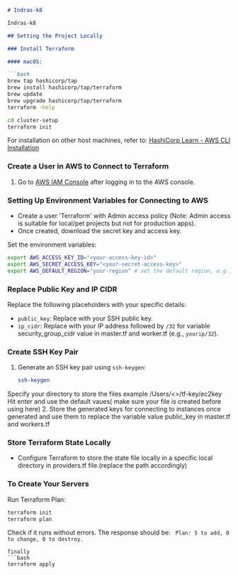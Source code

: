 ```markdown
# Indras-k8

Indras-k8

## Setting the Project Locally

### Install Terraform

#### macOS:

```bash
brew tap hashicorp/tap
brew install hashicorp/tap/terraform
brew update
brew upgrade hashicorp/tap/terraform
terraform -help
```

```bash
cd cluster-setup
terraform init
```

For installation on other host machines, refer to:
[HashiCorp Learn - AWS CLI Installation](https://learn.hashicorp.com/tutorials/aws-get-started/install-cli)

### Create a User in AWS to Connect to Terraform

1. Go to [AWS IAM Console](https://console.aws.amazon.com/iam/home?region=us-east-2#/users) after logging in to the AWS console.

### Setting Up Environment Variables for Connecting to AWS

- Create a user 'Terraform' with Admin access policy (Note: Admin access is suitable for local/pet projects but not for production apps).
- Once created, download the secret key and access key.

Set the environment variables:

```bash
export AWS_ACCESS_KEY_ID="<your-access-key-id>"
export AWS_SECRET_ACCESS_KEY="<your-secret-access-key>"
export AWS_DEFAULT_REGION="your-region" # set the default region, e.g., us-west-1
```

### Replace Public Key and IP CIDR

Replace the following placeholders with your specific details:

- `public_key`: Replace with your SSH public key.
- `ip_cidr`: Replace with your IP address followed by `/32` for variable security_group_cidr value in master.tf and worker.tf (e.g., `yourip/32`).

### Create SSH Key Pair

1. Generate an SSH key pair using `ssh-keygen`:
   ```bash
   ssh-keygen
   ```
 Specify your directory to store the files example /Users/<>/tf-key/ec2key Hit enter and use the default vaues( make sure your file is created before using here)
2. Store the generated keys for connecting to instances once generated and use them to replace the variable value public_key in master.tf and workers.tf

### Store Terraform State Locally

- Configure Terraform to store the state file locally in a specific local directory in providers.tf file.(replace the path accordingly)

### To Create Your Servers

Run Terraform Plan:

```bash
terraform init
terraform plan
```

Check if it runs without errors. The response should be:
` Plan: 5 to add, 0 to change, 0 to destroy.`
```
finally
```bash
terraform apply
```
